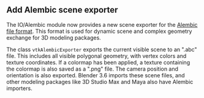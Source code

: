 ## Add Alembic scene exporter

The IO/Alembic module now provides a new scene exporter for the [Alembic file format](https://www.alembic.io/).
This format is used for dynamic scene and complex geometry exchange for 3D modeling packages.

The class `vtkAlembicExporter` exports the current visible scene to an ".abc" file. This includes
all visible polygonal geometry, with vertex colors and texture coordinates. If a colormap has been
applied, a texture containing the colormap is also saved as a ".png" file. The camera position and
orientation is also exported. Blender 3.6 imports these scene files, and other modeling packages
like 3D Studio Max and Maya also have Alembic importers.
